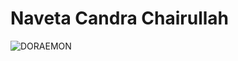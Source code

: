 # Naveta Candra Chairullah

![DORAEMON](https://user-images.githubusercontent.com/61078682/77888605-b8d74d00-7296-11ea-8c16-5518d426ec22.png)
